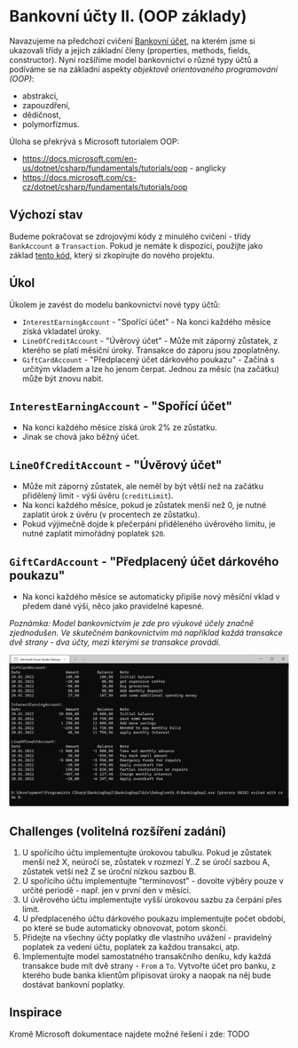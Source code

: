 ﻿# Bankovní účty II. (OOP základy)

Navazujeme na předchozí cvičení [Bankovní účet](https://github.com/hakenr/Programiste.CSharp/tree/master/BankingOop#readme), na kterém jsme si ukazovali třídy a jejich základní členy (properties, methods, fields, constructor).
Nyní rozšíříme model bankovnictví o různé typy účtů a podíváme se na základní aspekty *objektově orientovaného programování (OOP)*:

* abstrakci,
* zapouzdření,
* dědičnost,
* polymorfizmus.

Úloha se překrývá s Microsoft tutorialem OOP: 
* https://docs.microsoft.com/en-us/dotnet/csharp/fundamentals/tutorials/oop - anglicky
* https://docs.microsoft.com/cs-cz/dotnet/csharp/fundamentals/tutorials/oop

## Výchozí stav
Budeme pokračovat se zdrojovými kódy z minulého cvičení - třídy `BankAccount` a `Transaction`. Pokud je nemáte k dispozici, použijte jako základ [tento kód](https://github.com/hakenr/Programiste.CSharp/blob/master/BankingOop/BankingOop/Program.cs), který si zkopírujte do nového projektu.

## Úkol
Úkolem je zavést do modelu bankovnictví nové typy účtů:
* `InterestEarningAccount` - "Spořící účet" - Na konci každého měsíce získá vkladatel úroky.
* `LineOfCreditAccount` - "Úvěrový účet" - Může mít záporný zůstatek, z kterého se platí měsíční úroky. Transakce do záporu jsou zpoplatněny.
* `GiftCardAccount` - "Předplacený účet dárkového poukazu" - Začíná s určitým vkladem a lze ho jenom čerpat. Jednou za měsíc (na začátku) může být znovu nabit.

## `InterestEarningAccount` - "Spořící účet"
* Na konci každého měsíce získá úrok 2% ze zůstatku.
* Jinak se chová jako běžný účet.

## `LineOfCreditAccount` - "Úvěrový účet"
* Může mít záporný zůstatek, ale neměl by být větší než na začátku přidělený limit - výši úvěru (`creditLimit`).
* Na konci každého měsíce, pokud je zůstatek menší než 0, je nutné zaplatit úrok z úvěru (v procentech ze zůstatku).
* Pokud výjimečně dojde k přečerpání přiděleného úvěrového limitu, je nutné zaplatit mimořádný poplatek `$20`.

## `GiftCardAccount` - "Předplacený účet dárkového poukazu"
* Na konci každého měsíce se automaticky připíše nový měsíční vklad v předem dané výši, něco jako pravidelné kapesné.


*Poznámka: Model bankovnictvím je zde pro výukové účely značně zjednodušen. Ve skutečném bankovnictvím má například každá transakce dvě strany - dva účty, mezi kterými se transakce provádí.*

![Screenshot2](screenshot2.png)

## Challenges (volitelná rozšíření zadání)
1. U spořícího účtu implementujte úrokovou tabulku. Pokud je zůstatek menší než X, neúročí se, zůstatek v rozmezí Y..Z se úročí sazbou A, zůstatek vetší než Z se úroční nízkou sazbou B.
2. U spořícího účtu implementujte "termínovost" - dovolte výběry pouze v určité periodě - např. jen v první den v měsíci.
3. U úvěrového účtu implementujte vyšší úrokovou sazbu za čerpání přes limit.
4. U předplaceného účtu dárkového poukazu implementujte počet období, po které se bude automaticky obnovovat, potom skončí.
5. Přidejte na všechny účty poplatky dle vlastního uvážení - pravidelný poplatek za vedení účtu, poplatek za každou transakci, atp.
5. Implementujte model samostatného transakčního deníku, kdy každá transakce bude mít dvě strany - `From` a `To`. Vytvořte účet pro banku, z kterého bude banka klientům připisovat úroky a naopak na něj bude dostávat bankovní poplatky.

## Inspirace

Kromě Microsoft dokumentace najdete možné řešení i zde:
TODO
